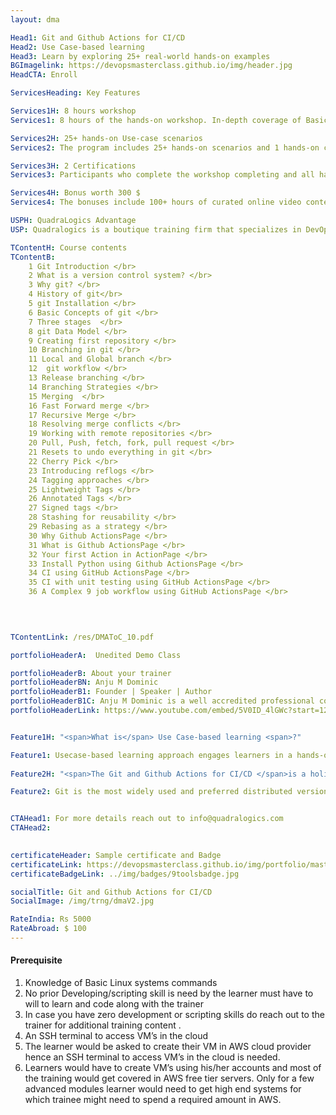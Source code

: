 ```yaml
---
layout: dma

Head1: Git and Github Actions for CI/CD
Head2: Use Case-based learning
Head3: Learn by exploring 25+ real-world hands-on examples
BGImagelink: https://devopsmasterclass.github.io/img/header.jpg
HeadCTA: Enroll

ServicesHeading: Key Features

Services1H: 8 hours workshop 
Services1: 8 hours of the hands-on workshop. In-depth coverage of Basic to Advanced topics, ideal for beginners and experienced. 

Services2H: 25+ hands-on Use-case scenarios
Services2: The program includes 25+ hands-on scenarios and 1 hands-on capstone project to ensure learning is more practical than just being theoretical. 

Services3H: 2 Certifications  
Services3: Participants who complete the workshop completing and all hands-on assignments would be awarded a verifiable digital credential hosted on certifyme.online . 

Services4H: Bonus worth 300 $
Services4: The bonuses include 100+ hours of curated online video contents , Life time acess to QLS DevOps Community 

USPH: QuadraLogics Advantage
USP: Quadralogics is a boutique training firm that specializes in DevOps training and consulting. Since our inception in 2014, QuadraLogics has facilitated more than 150+ corporate and public workshops enabling more than 10000+ practitioners. We are trusted partners with global brands like Pluralsight, Udacity, Coursera, etc and enable them in designing/delivering technical content and training. Quadralogics today is one of the most trusted training/content producers and a premium player in the B2B DevOps market. Building on our experience, our industry experts have carefully handcrafted the workshop "DevOps Master Architect". We use a technique called “Task-based learning”. In this approach, the practitioner learns by exploring 200+ hands-on, real-life scenarios. This unique style enables the practitioner to be more competent and highly productive after the workshop.

TContentH: Course contents
TContentB: 
    1 Git Introduction </br>
    2 What is a version control system? </br>
    3 Why git? </br>
    4 History of git</br>
    5 git Installation </br>
    6 Basic Concepts of git </br>
    7 Three stages  </br>
    8 git Data Model </br>
    9 Creating first repository </br>
    10 Branching in git </br>
    11 Local and Global branch </br>
    12  git workflow </br>
    13 Release branching </br>
    14 Branching Strategies </br>
    15 Merging  </br>
    16 Fast Forward merge </br>
    17 Recursive Merge </br>
    18 Resolving merge conflicts </br>
    19 Working with remote repositories </br>
    20 Pull, Push, fetch, fork, pull request </br>
    21 Resets to undo everything in git </br>
    22 Cherry Pick </br>
    23 Introducing reflogs </br>
    24 Tagging approaches </br>
    25 Lightweight Tags </br>
    26 Annotated Tags </br>
    27 Signed tags </br>
    28 Stashing for reusability </br>
    29 Rebasing as a strategy </br>
    30 Why Github ActionsPage </br>
    31 What is Github ActionsPage </br>
    32 Your first Action in ActionPage </br>
    33 Install Python using Github ActionsPage </br>
    34 CI using GitHub ActionsPage </br>
    35 CI with unit testing using GitHub ActionsPage </br>
    36 A Complex 9 job workflow using GitHub ActionsPage </br>

    
    

TContentLink: /res/DMAToC_10.pdf

portfolioHeaderA:  Unedited Demo Class 

portfolioHeaderB: About your trainer
portfolioHeaderBN: Anju M Dominic
portfolioHeaderB1: Founder | Speaker | Author
portfolioHeaderB1C: Anju M Dominic is a well accredited professional corporate trainer and consultant in the field of DevOps . She has conducted over 150+ hands-on workshops across different product and service companies. She is also a trainer/author across various training companies including PluralSight, Edureka, KnowledgeHut, etc. She is currently the Principal consultant and founder of QuadraLogics, a boutique training/consulting firm. Anju is well known for her contributions to technical articles which includes two books and several whitepapers in the field of software engineering. She is also a regular speaker for many DevOps and Agile conferences
portfolioHeaderLink: https://www.youtube.com/embed/5V0ID_4lGWc?start=12


Feature1H: "<span>What is</span> Use Case-based learning <span>?"

Feature1: Usecase-based learning approach engages learners in a hands-on exercise of specific scenarios that resemble real-world examples. This learner-centric method helps learners gain not only the required knowledge but the key skill to apply the gained knowledge. Focusing on learning how to apply knowledge is essential for practical subjects like DevOps. 
 
Feature2H: "<span>The Git and Github Actions for CI/CD </span>is a holistic program <span>that covers gitOps in detail</span>"

Feature2: Git is the most widely used and preferred distributed version control system. Git is used for tracking changes in source code during software development. It is designed for coordinating work among programmers, but it can be used to track changes in any set of files. Its goals include speed, data integrity, and support for distributed, non-linear workflows. This is a keyboard driven workshop to enable participants to gain in depth practical knowledge.GitHub Actions are now the newest trend in the industry slowly replacing other CI/CD servers. It kind of automates your software workflow. We can now build , test and deploy code from the GitHub making our work easier and faster


CTAHead1: For more details reach out to info@quadralogics.com
CTAHead2:
                      

certificateHeader: Sample certificate and Badge 
certificateLink: https://devopsmasterclass.github.io/img/portfolio/master.jpg
certificateBadgeLink: ../img/badges/9toolsbadge.jpg

socialTitle: Git and Github Actions for CI/CD
SocialImage: /img/trng/dmaV2.jpg

RateIndia: Rs 5000
RateAbroad: $ 100
---
```


#### Prerequisite

1. Knowledge of Basic Linux systems commands
2. No prior Developing/scripting skill is need by the learner must have to will to learn and code along with  the trainer
3. In case you have zero development or scripting skills do reach out to the trainer for additional training content . 
4. An SSH terminal to access VM’s in the cloud
5. The learner would be asked to create their VM in AWS cloud provider hence an SSH terminal to access VM’s in the cloud is needed.
6. Learners would have to create VM’s using his/her accounts and most of the training would get covered in AWS free tier servers. Only for a few advanced modules learner would need to get high end systems for which trainee might need to spend a required amount in AWS.


